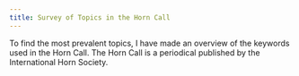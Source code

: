 ```yaml
---
title: Survey of Topics in the Horn Call
---
```


To find the most prevalent topics, I have made an overview of the keywords used in the Horn Call. The Horn Call is a periodical published by the International Horn Society.
